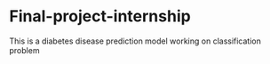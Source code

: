 # Final-project-internship
This is a diabetes disease prediction model working on classification problem
